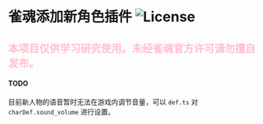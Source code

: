 # 雀魂添加新角色插件 ![License](https://img.shields.io/github/license/Fr0stbyteR/majsoul-character.svg)

## <b style="color: pink">本项目仅供学习研究使用。未经雀魂官方许可请勿擅自发布。</b>
#### TODO
目前新人物的语音暂时无法在游戏内调节音量，可以 `def.ts` 对 `charDef.sound_volume` 进行设置。

